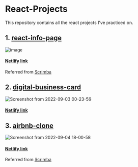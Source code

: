 # React-Projects
This repository contains all the react projects I've practiced on.

## 1. [react-info-page](https://github.com/sahilyeole/React-Projects/tree/main/react-info-page)
![image](https://user-images.githubusercontent.com/73148455/187998138-a90437dd-a829-4a86-b345-943952f5ac91.png)
#### [Netlify link](https://631105d0ee0c6244df90701e--rad-axolotl-38e6ef.netlify.app/)
Referred from [Scrimba](https://scrimba.com/)

## 2. [digital-business-card](https://github.com/sahilyeole/React-Projects/tree/main/digital-business-card)
![Screenshot from 2022-09-03 00-23-56](https://user-images.githubusercontent.com/73148455/188220144-a823922a-5290-4027-8158-0c638cbee57f.png)
#### [Netlify link](https://631251e685d2551a568eb216--taupe-meringue-256db2.netlify.app/)

## 3. [airbnb-clone](https://github.com/sahilyeole/React-Projects/tree/main/airbnb-clone)
![Screenshot from 2022-09-04 18-00-58](https://user-images.githubusercontent.com/73148455/188314243-efa8b2e8-4d88-44bc-8599-0a45f169aee4.png)
#### [Netlify link](https://63149deb9c4ac3460372c589--jolly-froyo-1c0586.netlify.app)
Referred from [Scrimba](https://scrimba.com/)
